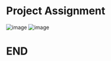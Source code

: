 # Project Assignment
![image](https://user-images.githubusercontent.com/57110864/161383268-097a0879-4ab0-4516-a9b6-707843fbadc7.png)
![image](https://user-images.githubusercontent.com/57110864/161383199-b06929d1-c7b6-4e21-a383-8e3b1ccea0b9.png)

# END
